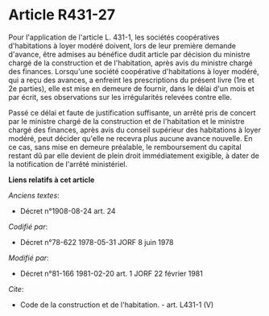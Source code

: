# Article R431-27

Pour l'application de l'article L. 431-1, les sociétés coopératives d'habitations à loyer modéré doivent, lors de leur
première demande d'avance, être admises au bénéfice dudit article par décision du ministre chargé de la construction et de
l'habitation, après avis du ministre chargé des finances. Lorsqu'une société coopérative d'habitations à loyer modéré, qui a
reçu des avances, a enfreint les prescriptions du présent livre (1re et 2e parties), elle est mise en demeure de fournir,
dans le délai d'un mois et par écrit, ses observations sur les irrégularités relevées contre elle. 

Passé ce délai et faute de justification suffisante, un arrêté pris de concert par le ministre chargé de la construction et
de l'habitation et le ministre chargé des finances, après avis du conseil supérieur des habitations à loyer modéré, peut
décider qu'elle ne recevra plus aucune avance nouvelle. En ce cas, sans mise en demeure préalable, le remboursement du
capital restant dû par elle devient de plein droit immédiatement exigible, à dater de la notification de l'arrêté
ministériel.

**Liens relatifs à cet article**

_Anciens textes_:

  - Décret n°1908-08-24 art. 24

_Codifié par_:

  - Décret n°78-622 1978-05-31 JORF 8 juin 1978

_Modifié par_:

  - Décret n°81-166 1981-02-20 art. 1 JORF 22 février 1981

_Cite_:

  - Code de la construction et de l'habitation. - art. L431-1 (V)
